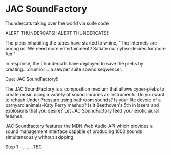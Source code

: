 # JAC SoundFactory
Thundercats taking over the world via suite code 

ALERT THUNDERCATS!! ALERT THUNDERCATS!!

The plebs inhabiting the tubes have started to whine, "The internets are boring us. We need more entertainment!! Satiate our cyber-desires for more fun!"

In response, the Thundercats have deployed to save the plebs by creating....drumroll....a sewper suite sownd seqwencer. 

Cue: JAC SoundFactory!! 

The JAC SoundFactory is a composition medium that allows cyber-plebs to create music using a variety of sound libraries as instruments. Do you want to rehash Under Pressure using bathroom sounds? Is your life devoid of a barnyard animals-Katy Perry mashup? Is it Beethoven's 5th in lasers and explosions that you desire? Let JAC SoundFactory feed your exotic aural fetishes.

JAC Soundfactory features the MDN Web Audio API which provides a sound management interface capable of producing 1000 sounds simultaneously without skipping.

Step 1 - ........TBC



